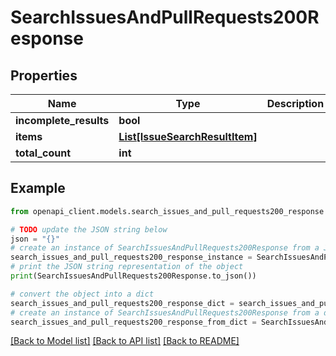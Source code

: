 # SearchIssuesAndPullRequests200Response


## Properties

Name | Type | Description | Notes
------------ | ------------- | ------------- | -------------
**incomplete_results** | **bool** |  | 
**items** | [**List[IssueSearchResultItem]**](IssueSearchResultItem.md) |  | 
**total_count** | **int** |  | 

## Example

```python
from openapi_client.models.search_issues_and_pull_requests200_response import SearchIssuesAndPullRequests200Response

# TODO update the JSON string below
json = "{}"
# create an instance of SearchIssuesAndPullRequests200Response from a JSON string
search_issues_and_pull_requests200_response_instance = SearchIssuesAndPullRequests200Response.from_json(json)
# print the JSON string representation of the object
print(SearchIssuesAndPullRequests200Response.to_json())

# convert the object into a dict
search_issues_and_pull_requests200_response_dict = search_issues_and_pull_requests200_response_instance.to_dict()
# create an instance of SearchIssuesAndPullRequests200Response from a dict
search_issues_and_pull_requests200_response_from_dict = SearchIssuesAndPullRequests200Response.from_dict(search_issues_and_pull_requests200_response_dict)
```
[[Back to Model list]](../README.md#documentation-for-models) [[Back to API list]](../README.md#documentation-for-api-endpoints) [[Back to README]](../README.md)


